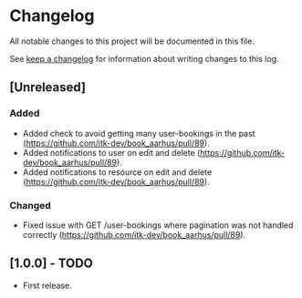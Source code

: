 <!-- markdownlint-configure-file { "blanks-around-headers": { "lines_below": 0 } } -->
<!-- markdownlint-configure-file { "blanks-around-lists": false } -->

# Changelog

All notable changes to this project will be documented in this file.

See [keep a changelog](https://keepachangelog.com/en/1.0.0/) for information about writing changes to this log.

## [Unreleased]

### Added

- Added check to avoid getting many user-bookings in the past (https://github.com/itk-dev/book_aarhus/pull/89).
- Added notifications to user on edit and delete (https://github.com/itk-dev/book_aarhus/pull/89).
- Added notifications to resource on edit and delete (https://github.com/itk-dev/book_aarhus/pull/89).

### Changed

- Fixed issue with GET /user-bookings where pagination was not handled correctly (https://github.com/itk-dev/book_aarhus/pull/89).

## [1.0.0] - TODO

- First release.

